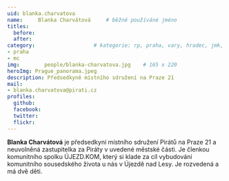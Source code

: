 ```yaml
---
uid: blanka.charvatova
name:     Blanka Charvátová  	# běžně používáné jméno
titles:
  before: 
  after:
category:                 	# kategorie: rp, praha, vary, hradec, jmk, senat
- praha
- mc
img: 		people/blanka-charvatova.jpg    # 165 x 220
heroImg: Prague_panorama.jpeg
description: Předsedkyně místního sdružení na Praze 21       			# kratký popis, max 160 znaků
mail:
- blanka.charvatova@pirati.cz
profiles:
  github:                 
  facebook: 		  
  twitter: 		  
  flickr:     		  
---
```


**Blanka Charvátová** je předsedkyní místního sdružení Pirátů na Praze 21 a neuvolněná zastupitelka za Piráty v uvedené městské části. Je členkou komunitního spolku ÚJEZD.KOM, který si klade za cíl vybudování komunitního sousedského života u nás v Újezdě nad Lesy. Je rozvedená a má dvě děti.
